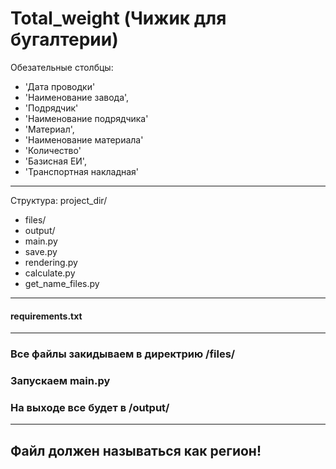 # Total_weight (Чижик для бугалтерии)

Обезательные столбцы:
* 'Дата проводки'
* 'Наименование завода',
* 'Подрядчик'
* 'Наименование подрядчика'
* 'Материал',
* 'Наименование материала'
* 'Количество'
* 'Базисная ЕИ',
* 'Транспортная накладная'
---
Структура:
project_dir/
* files/
* output/
* main.py
* save.py
* rendering.py
* calculate.py
* get_name_files.py
---

#### requirements.txt
---
### Все файлы закидываем в директрию /files/
### Запускаем main.py
### На выходе все будет в /output/
---
## Файл должен называться как регион!
